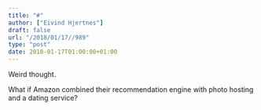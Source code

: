 ```yaml
---
title: "#"
author: ["Eivind Hjertnes"]
draft: false
url: "/2018/01/17//989"
type: "post"
date: 2018-01-17T01:00:00+01:00
---
```


Weird thought.

What if Amazon combined their recommendation engine with photo hosting
and a dating service?
